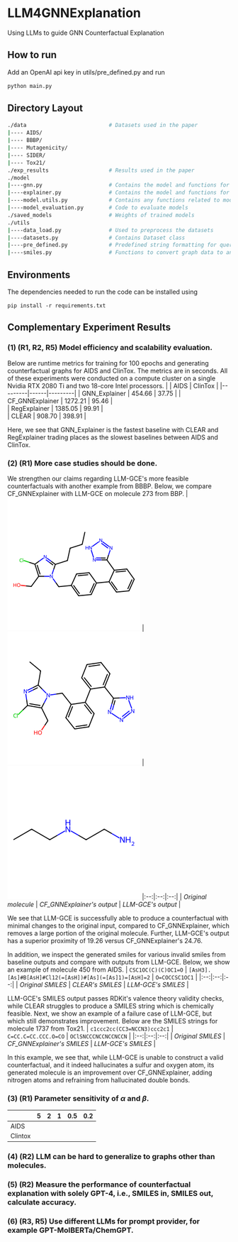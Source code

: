 # LLM4GNNExplanation
Using LLMs to guide GNN Counterfactual Explanation

## How to run
Add an OpenAI api key in utils/pre_defined.py and run
```bash
python main.py
```

## Directory Layout
```bash
./data                          # Datasets used in the paper            
|---- AIDS/
|---- BBBP/ 
|---- Mutagenicity/ 
|---- SIDER/ 
|---- Tox21/ 
./exp_results                   # Results used in the paper
./model                         
|----gnn.py                     # Contains the model and functions for ground truth GNN (GT-GNN)
|----explainer.py               # Contains the model and functions for the LLM autoencoder
|----model.utils.py             # Contains any functions related to models
|----model_evaluation.py        # Code to evaluate models
./saved_models                  # Weights of trained models
./utils
|----data_load.py               # Used to preprocess the datasets
|----datasets.py                # Contains Dataset class
|----pre_defined.py             # Predefined string formatting for querying OpenAI API and the API key
|----smiles.py                  # Functions to convert graph data to and from SMILES representation
```

## Environments
The dependencies needed to run the code can be installed using
```shell
pip install -r requirements.txt
```

## Complementary Experiment Results

### (1) (R1, R2, R5) Model efficiency and scalability evaluation.

Below are runtime metrics for training for 100 epochs and generating counterfactual graphs for AIDS and ClinTox. The metrics are in seconds. All of these experiments were conducted on a compute cluster on a single Nvidia RTX 2080 Ti and two 18-core Intel processors.
|         | AIDS | ClinTox | 
|---------|------|---------|
| GNN_Explainer    | 454.66  | 37.75  |
| CF_GNNExplainer |  1272.21 | 95.46  |   
| RegExplainer | 1385.05  | 99.91  |   
| CLEAR        | 908.70  | 398.91  |

Here, we see that GNN_Explainer is the fastest baseline with CLEAR and RegExplainer trading places as the slowest baselines between AIDS and ClinTox.

### (2) (R1) More case studies should be done.

We strengthen our claims regarding LLM-GCE's more feasible counterfactuals with another example from BBBP. Below, we compare CF_GNNExplainer with LLM-GCE on molecule 273 from BBP.
|![original_mol](https://github.com/YinhanHe123/new_LLM4GNNExplanation/blob/main/original_mol.png) | ![our_mol](https://github.com/YinhanHe123/new_LLM4GNNExplanation/blob/main/our_mol.png) | ![baseline_mol](https://github.com/YinhanHe123/new_LLM4GNNExplanation/blob/main/baseline_mol.png)
|:--:|:--:|:--:|
| *Original molecule* | *CF_GNNExplainer's output* | *LLM-GCE's output* |

We see that LLM-GCE is successfully able to produce a counterfactual with minimal changes to the original input, compared to CF_GNNExplainer, which removes a large portion of the original molecule. Further, LLM-GCE's output has a superior proximity of 19.26 versus CF_GNNExplainer's 24.76.

In addition, we inspect the generated smiles for various invalid smiles from baseline outputs and compare with outputs from LLM-GCE. Below, we show an example of molecule 450 from AIDS.
| `CSC1OC(C)(C)OC1=O` | `[AsH3].[As]#B[AsH]#Cl12(=[AsH])#[As](=[As]1)=[AsH]=2` | `O=COCCSC1OC1` |
|:--:|:--:|:--:|
| *Original SMILES* | *CLEAR's SMILES* | *LLM-GCE's SMILES* |

LLM-GCE's SMILES output passes RDKit's valence theory validity checks, while CLEAR struggles to produce a SMILES string which is chemically feasible. Next, we show an example of a failure case of LLM-GCE, but which still demonstrates improvement. Below are the SMILES strings for molecule 1737 from Tox21.
| `c1ccc2cc(CC3=NCCN3)ccc2c1` | `C=CC.C=CC.CCC.O=CO` | `OClSNCCCNCCNCCNCCN` |
|:--:|:--:|:--:|
| *Original SMILES* | *CF_GNNExplainer's SMILES* | *LLM-GCE's SMILES* |

In this example, we see that, while LLM-GCE is unable to construct a valid counterfactual, and it indeed hallucinates a sulfur and oxygen atom, its generated molecule is an improvement over CF_GNNExplainer, adding nitrogen atoms and refraining from hallucinated double bonds.


### (3) (R1) Parameter sensitivity of $\alpha$ and $\beta$.

|         | 5 | 2 | 1 | 0.5 | 0.2 |
|---------|---|---|---|-----|-----|
| AIDS    |   |   |   |     |     |
| Clintox |   |   |   |     |     |

### (4) (R2) LLM can be hard to generalize to graphs other than molecules. 

### (5) (R2) Measure the performance of counterfactual explanation with solely GPT-4, i.e., SMILES in, SMILES out, calculate accuracy.

### (6) (R3, R5) Use different LLMs for prompt provider, for example GPT-MolBERTa/ChemGPT.
